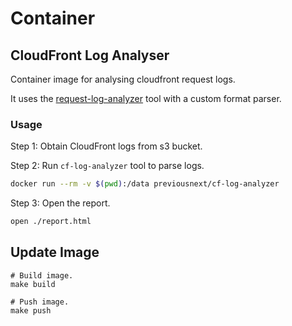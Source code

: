 # Container

## CloudFront Log Analyser

Container image for analysing cloudfront request logs.

It uses the [request-log-analyzer](https://github.com/wvanbergen/request-log-analyzer/wiki) tool with a custom format parser.

### Usage

Step 1: Obtain CloudFront logs from s3 bucket.

<script src="https://gist.github.com/nicksantamaria/ee6322161e6469daf31a2214d8fa9f80.js"></script>

Step 2: Run `cf-log-analyzer` tool to parse logs.

```bash
docker run --rm -v $(pwd):/data previousnext/cf-log-analyzer
```

Step 3: Open the report.

```bash
open ./report.html
```

## Update Image

```
# Build image.
make build

# Push image.
make push
```
